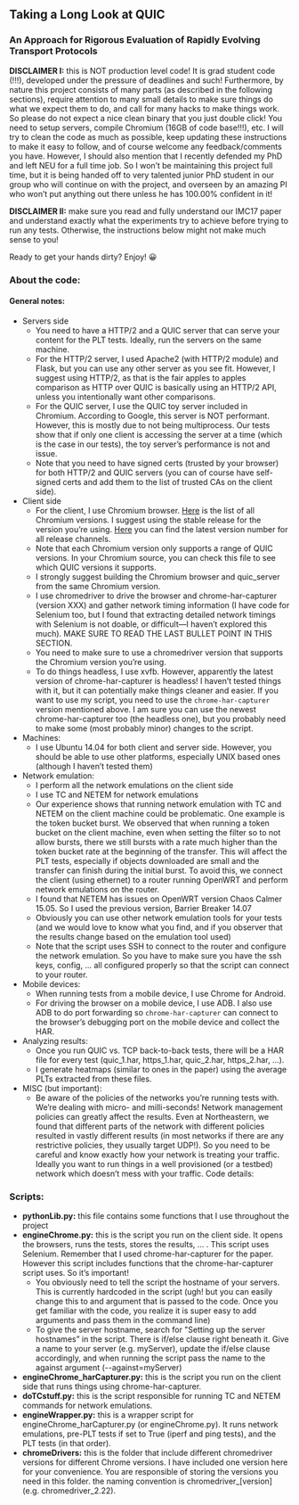 ## 	Taking a Long Look at QUIC
### An Approach for Rigorous Evaluation of Rapidly Evolving Transport Protocols

**DISCLAIMER I:** this is NOT production level code! It is grad student code (!!!), developed under the pressure of deadlines and such! Furthermore, by nature this project consists of many parts (as described in the following sections), require attention to many small details to make sure things do what we expect them to do, and call for many hacks to make things work. So please do not expect a nice clean binary that you just double click! You need to setup servers, compile Chromium (16GB of code base!!!), etc. I will try to clean the code as much as possible, keep updating these instructions to make it easy to follow, and of course welcome any feedback/comments you have. However, I should also mention that I recently defended my PhD and left NEU for a full time job. So I won’t be maintaining this project full time, but it is being handed off to very talented junior PhD student in our group who will continue on with the project, and overseen by an amazing PI who won’t put anything out there unless he has 100.00% confident in it!

**DISCLAIMER II:** make sure you read and fully understand our IMC17 paper and understand exactly what the experiments try to achieve before trying to run any tests. Otherwise, the instructions below might not make much sense to you!

Ready to get your hands dirty? Enjoy! 😀

### About the code:
#### General notes:
* Servers side
    * You need to have a HTTP/2 and a QUIC server that can serve your content for the PLT tests. Ideally, run the servers on the same machine. 
    * For the HTTP/2 server, I used Apache2 (with HTTP/2 module) and Flask, but you can use any other server as you see fit. However, I suggest using HTTP/2, as that is the fair apples to apples comparison as HTTP over QUIC is basically using an HTTP/2 API, unless you intentionally want other comparisons.
    * For the QUIC server, I use the QUIC toy server included in Chromium. According to Google, this server is NOT performant. However, this is mostly due to not being multiprocess. Our tests show that if only one client is accessing the server at a time (which is the case in our tests), the toy server’s performance is not and issue.
    * Note that you need to have signed certs (trusted by your browser) for both HTTP/2 and QUIC servers (you can of course have self-signed certs and add them to the list of trusted CAs on the client side).
* Client side
    * For the client, I use Chromium browser. [Here](https://chromium.googlesource.com/chromium/src/+refs) is the list of all Chromium versions. I suggest using the stable release for the version you’re using. [Here](https://googlechrome.github.io/current-versions/) you can find the latest version number for all release channels. 
    * Note that each Chromium version only supports a range of QUIC versions. In your Chromium source, you can check this file to see which QUIC versions it supports. 
    * I strongly suggest building the Chromium browser and quic_server from the same Chromium version.
    * I use chromedriver to drive the browser and chrome-har-capturer (version XXX) and gather network timing information (I have code for Selenium too, but I found that extracting detailed network timings with Selenium is not doable, or difficult—I haven’t explored this much). MAKE SURE TO READ THE LAST BULLET POINT IN THIS SECTION.
    * You need to make sure to use a chromedriver version that supports the Chromium version you’re using.
    * To do things headless, I use xvfb. However, apparently the latest version of chrome-har-capturer is headless! I haven’t tested things with it, but it can potentially make things cleaner and easier. If you want to use my script, you need to use the `chrome-har-capturer` version mentioned above. I am sure you can use the newest chrome-har-capturer too (the headless one), but you probably need to make some (most probably minor) changes to the script.
* Machines:
    * I use Ubuntu 14.04 for both client and server side. However, you should be able to use other platforms, especially UNIX based ones (although I haven’t tested them)
* Network emulation:
    * I perform all the network emulations on the client side
    * I use TC and NETEM for network emulations
    * Our experience shows that running network emulation with TC and NETEM on the client machine could be problematic. One example is the token bucket burst. We observed that when running a token bucket on the client machine, even when setting the filter so to not allow bursts, there we still bursts with a rate much higher than the token bucket rate at the beginning of the transfer. This will affect the PLT tests, especially if objects downloaded are small and the transfer can finish during the initial burst. To avoid this, we connect the client (using ethernet) to a router running OpenWRT and perform network emulations on the router.
    * I found that NETEM has issues on OpenWRT version Chaos Calmer 15.05. So I used the previous version, Barrier Breaker 14.07
    * Obviously you can use other network emulation tools for your tests (and we would love to know what you find, and if you observer that the results change based on the emulation tool used)
    * Note that the script uses SSH to connect to the router and configure the network emulation. So you have to make sure you have the ssh keys, config, … all configured properly so that the script can connect to your router.
* Mobile devices:
    * When running tests from a mobile device, I use Chrome for Android.
    * For driving the browser on a mobile device, I use ADB. I also use ADB to do port forwarding so `chrome-har-capturer` can connect to the browser’s debugging port on the mobile device and collect the HAR.
* Analyzing results:
    * Once you run QUIC vs. TCP back-to-back tests, there will be a HAR file for every test (quic_1.har, https_1.har, quic_2.har, https_2.har, …).
    * I generate heatmaps (similar to ones in the paper) using the average PLTs extracted from these files.
* MISC (but important):
    * Be aware of the policies of the networks you’re running tests with. We’re dealing with micro- and milli-seconds! Network management policies can greatly affect the results. Even at Northeastern, we found that different parts of the network with different policies resulted in vastly different results (in most networks if there are any restrictive policies, they usually target UDP!). So you need to be careful and know exactly how your network is treating your traffic. Ideally you want to run things in a well provisioned (or a testbed) network which doesn’t mess with your traffic.
Code details:

### Scripts:
* **pythonLib.py:** this file contains some functions that I use throughout the project
* **engineChrome.py:** this is the script you run on the client side. It opens the browsers, runs the tests, stores the results, … . This script uses Selenium. Remember that I used chrome-har-capturer for the paper. However this script includes functions that the chrome-har-capturer script uses. So it’s important!
    * You obviously need to tell the script the hostname of your servers. This is currently hardcoded in the script (ugh! but you can easily change this to and argument that is passed to the code. Once you get familiar with the code, you realize it is super easy to add arguments and pass them in the command line)
    * To give the server hostname, search for "Setting up the server hostnames” in the script. There is if/else clause right beneath it. Give a name to your server (e.g. myServer), update the if/else clause accordingly, and when running the script pass the name to the against argument (--against=myServer)
* **engineChrome_harCapturer.py:** this is the script you run on the client side that runs things using chrome-har-capturer.
* **doTCstuff.py:** this is the script responsible for running TC and NETEM commands for network emulations.
* **engineWrapper.py:** this is a wrapper script for engineChrome_harCapturer.py (or engineChrome.py). It runs network emulations, pre-PLT tests if set to True (iperf and ping tests), and the PLT tests (in that order).
* **chromeDrivers:** this is the folder that include different chromedriver versions for different Chrome versions. I have included one version here for your convenience. You are responsible of storing the versions you need in this folder. the naming convention is chromedriver_[version] (e.g. chromedriver_2.22). 

